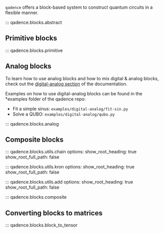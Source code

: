 `qadence` offers a block-based system to construct quantum circuits in a flexible manner.

::: qadence.blocks.abstract

## Primitive blocks

::: qadence.blocks.primitive


## Analog blocks

To learn how to use analog blocks and how to mix digital & analog blocks, check out the
[digital-analog section](../digital_analog_qc/analog-basics.md) of the documentation.

Examples on how to use digital-analog blocks can be found in the
*examples folder of the qadence repo:

- Fit a simple sinus: `examples/digital-analog/fit-sin.py`
- Solve a QUBO: `examples/digital-analog/qubo.py`

::: qadence.blocks.analog

## Composite blocks

::: qadence.blocks.utils.chain
    options:
      show_root_heading: true
      show_root_full_path: false

::: qadence.blocks.utils.kron
    options:
      show_root_heading: true
      show_root_full_path: false

::: qadence.blocks.utils.add
    options:
      show_root_heading: true
      show_root_full_path: false

::: qadence.blocks.composite

## Converting blocks to matrices

::: qadence.blocks.block_to_tensor
